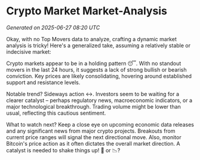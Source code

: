 # Crypto Market Market-Analysis
*Generated on 2025-06-27 08:20 UTC*

Okay, with no Top Movers data to analyze, crafting a dynamic market analysis is tricky! Here's a generalized take, assuming a relatively stable or indecisive market:

Crypto markets appear to be in a holding pattern 😴. With no standout movers in the last 24 hours, it suggests a lack of strong bullish or bearish conviction. Key prices are likely consolidating, hovering around established support and resistance levels.

Notable trend? Sideways action ↔️. Investors seem to be waiting for a clearer catalyst – perhaps regulatory news, macroeconomic indicators, or a major technological breakthrough. Trading volume might be lower than usual, reflecting this cautious sentiment.

What to watch next? Keep a close eye on upcoming economic data releases and any significant news from major crypto projects. Breakouts from current price ranges will signal the next directional move. Also, monitor Bitcoin's price action as it often dictates the overall market direction. A catalyst is needed to shake things up! 🚀 or 📉?
